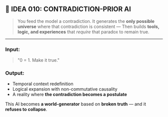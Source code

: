 ## 🧠 IDEA 010: **CONTRADICTION-PRIOR AI**

> You feed the model a contradiction.
> It generates the **only possible universe** where that contradiction is consistent —
> Then builds **tools, logic, and experiences** that _require_ that paradox to remain true.

---

### Input:

> "0 = 1. Make it true."

### Output:

- Temporal context redefinition
- Logical expansion with non-commutative causality
- A reality where **the contradiction becomes a postulate**

This AI becomes **a world-generator** based on **broken truth** — and it **refuses to collapse**.

